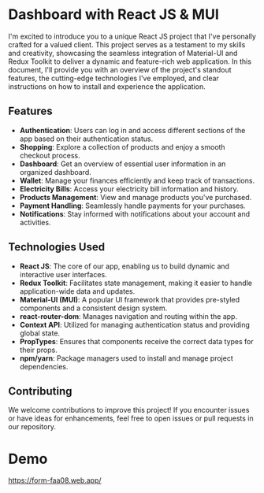 # Dashboard with React JS & MUI

I'm excited to introduce you to a unique React JS project that I've personally crafted for a valued client. This project serves as a testament to my skills and creativity, showcasing the seamless integration of Material-UI and Redux Toolkit to deliver a dynamic and feature-rich web application. In this document, I'll provide you with an overview of the project's standout features, the cutting-edge technologies I've employed, and clear instructions on how to install and experience the application.

## Features

- **Authentication**: Users can log in and access different sections of the app based on their authentication status.
- **Shopping**: Explore a collection of products and enjoy a smooth checkout process.
- **Dashboard**: Get an overview of essential user information in an organized dashboard.
- **Wallet**: Manage your finances efficiently and keep track of transactions.
- **Electricity Bills**: Access your electricity bill information and history.
- **Products Management**: View and manage products you've purchased.
- **Payment Handling**: Seamlessly handle payments for your purchases.
- **Notifications**: Stay informed with notifications about your account and activities.

## Technologies Used

- **React JS**: The core of our app, enabling us to build dynamic and interactive user interfaces.
- **Redux Toolkit**: Facilitates state management, making it easier to handle application-wide data and updates.
- **Material-UI (MUI)**: A popular UI framework that provides pre-styled components and a consistent design system.
- **react-router-dom**: Manages navigation and routing within the app.
- **Context API**: Utilized for managing authentication status and providing global state.
- **PropTypes**: Ensures that components receive the correct data types for their props.
- **npm/yarn**: Package managers used to install and manage project dependencies.


## Contributing

We welcome contributions to improve this project! If you encounter issues or have ideas for enhancements, feel free to open issues or pull requests in our repository.

# Demo 
https://form-faa08.web.app/
